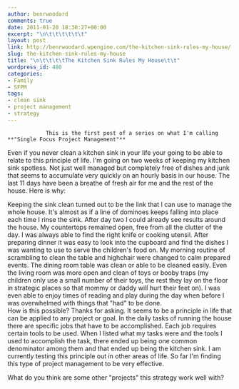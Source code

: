 ```yaml
---
author: benrwoodard
comments: true
date: 2011-01-20 18:30:27+00:00
excerpt: "\n\t\t\t\t\t\t"
layout: post
link: http://benrwoodard.wpengine.com/the-kitchen-sink-rules-my-house/
slug: the-kitchen-sink-rules-my-house
title: "\n\t\t\t\tThe Kitchen Sink Rules My House\t\t"
wordpress_id: 480
categories:
- Family
- SFPM
tags:
- clean sink
- project management
- strategy
---
```



				This is the first post of a series on what I'm calling **"Single Focus Project Management"**
Even if you never clean a kitchen sink in your life your going to be able to relate to this principle of life. I'm going on two weeks of keeping my kitchen sink spotless.  Not just well managed but completely free of dishes and junk that seems to accumulate very quickly on an hourly basis in our house.  The last 11 days have been a breathe of fresh air for me and the rest of the house.  Here is why:
<!-- more -->
Keeping the sink clean turned out to be the link that I can use to manage the whole house.  It's almost as if a line of dominoes keeps falling into place each time I rinse the sink.
After day two I could already see results around the house.  My countertops remained open, free from all the clutter of the day.  I was always able to find the right knife or cooking utensil.  After preparing dinner it was easy to look into the cupboard and find the dishes I was wanting to use to serve the children's food on.  My morning routine of scrambling to clean the table and highchair were changed to calm prepared events.  The dining room table was clean or able to be cleaned easily.  Even the living room was more open and clean of toys or booby traps (my children only use a small number of their toys, the rest they lay on the floor in strategic places so that mommy or daddy will hurt their feet on).  I was even able to enjoy times of reading and play during the day when before I was overwhelmed with things that "had" to be done.  
How is this possible?  Thanks for asking.  It seems to be a principle in life that can be applied to any project or goal.  In the daily tasks of running the house there are specific jobs that have to be accomplished.  Each job requires certain tools to be used.  When I listed what my tasks were and the tools I used to accomplish the task, there ended up being one common denominator among them and that ended up being the kitchen sink.
I am currently testing this principle out in other areas of life.  So far I'm finding this type of project management to be very effective.  

What do you think are some other "projects" this strategy work well with?
		
